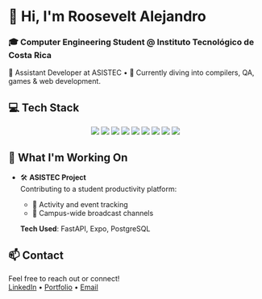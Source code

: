 # 👋 Hi, I'm Roosevelt Alejandro

### 🎓 Computer Engineering Student @ Instituto Tecnológico de Costa Rica  
🔭 Assistant Developer at ASISTEC • 🌱 Currently diving into compilers, QA, games & web development.



## 💻 Tech Stack

<p align="center">
  <img src="https://img.shields.io/badge/FastAPI-009485.svg?logo=fastapi&logoColor=white" />
  <img src="https://img.shields.io/badge/Postgres-%23316192.svg?logo=postgresql&logoColor=white" />
  <img src="https://img.shields.io/badge/React-%2320232a.svg?logo=react&logoColor=%2361DAFB" />
  <img src="https://img.shields.io/badge/Expo-000020?logo=expo&logoColor=fff" />
  <img src="https://img.shields.io/badge/Node.js-6DA55F?logo=node.js&logoColor=white" />
  <img src="https://img.shields.io/badge/Git-F05032?logo=git&logoColor=fff" />
  <img src="https://img.shields.io/badge/Tailwind%20CSS-%2338B2AC.svg?logo=tailwind-css&logoColor=white" />
  <img src="https://img.shields.io/badge/macOS-000000?logo=apple&logoColor=F0F0F0" />
  <img src="https://img.shields.io/badge/Linux-FCC624?logo=linux&logoColor=black" />
</p>



## 🚀 What I'm Working On


- 🛠 **ASISTEC Project**  
  Contributing to a student productivity platform:
  - 📌 Activity and event tracking
  - 📣 Campus-wide broadcast channels

  **Tech Used**: FastAPI, Expo, PostgreSQL



## 📫 Contact

Feel free to reach out or connect!  
[LinkedIn](https://www.linkedin.com/in/rooseveltalej/) • [Portfolio](https://drive.google.com/file/d/1JdVZdL3Kafx3eQWoR8ChMnB4bwl7sMTs/view?usp=sharing) • [Email](mailto:ropereztec@gmail.com)
